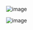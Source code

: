 ![image](https://aoing-1301320790.cos.ap-shanghai.myqcloud.com/markdown/GIF.gif)

![image](https://aoing-1301320790.cos.ap-shanghai.myqcloud.com/markdown/20200530175045.png)